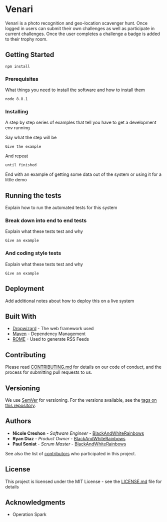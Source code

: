 # Venari

Venari is a photo recognition and geo-location scavenger hunt. Once logged in users can submit their own challenges as well as participate in current challenges. Once the user completes a challenge a badge is added to their trophy room.

## Getting Started

```
npm install
```

### Prerequisites

What things you need to install the software and how to install them

```
node 8.8.1
```

### Installing

A step by step series of examples that tell you have to get a development env running

Say what the step will be

```
Give the example
```

And repeat

```
until finished
```

End with an example of getting some data out of the system or using it for a little demo

## Running the tests

Explain how to run the automated tests for this system

### Break down into end to end tests

Explain what these tests test and why

```
Give an example
```

### And coding style tests

Explain what these tests test and why

```
Give an example
```

## Deployment

Add additional notes about how to deploy this on a live system

## Built With

* [Dropwizard](http://www.dropwizard.io/1.0.2/docs/) - The web framework used
* [Maven](https://maven.apache.org/) - Dependency Management
* [ROME](https://rometools.github.io/rome/) - Used to generate RSS Feeds

## Contributing

Please read [CONTRIBUTING.md](https://gist.github.com/PurpleBooth/b24679402957c63ec426) for details on our code of conduct, and the process for submitting pull requests to us.

## Versioning

We use [SemVer](http://semver.org/) for versioning. For the versions available, see the [tags on this repository](https://github.com/your/project/tags). 

## Authors

* **Nicole Creshon** - *Software Engineer* - [BlackAndWhiteRainbows](https://github.com/BlackAndWhiteRainbows)
* **Ryan Diaz** - *Product Owner* - [BlackAndWhiteRainbows](https://github.com/BlackAndWhiteRainbows)
* **Paul Soniat** - *Scrum Master* - [BlackAndWhiteRainbows](https://github.com/BlackAndWhiteRainbows)

See also the list of [contributors](https://github.com/your/project/contributors) who participated in this project.

## License

This project is licensed under the MIT License - see the [LICENSE.md](LICENSE.md) file for details

## Acknowledgments

* Operation Spark

